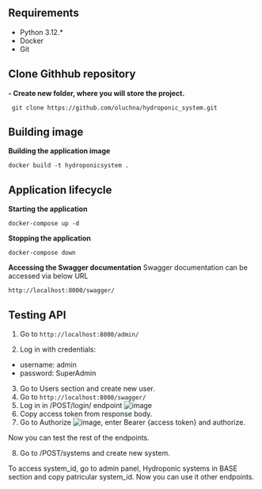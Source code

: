 ## Requirements

- Python 3.12.*
- Docker
- Git

## Clone Githhub repository
**- Create new folder, where you will store the project.**

	 git clone https://github.com/oluchna/hydroponic_system.git

## Building image
**Building the application image**

    docker build -t hydroponicsystem .
    
## Application lifecycle
**Starting the application**

    docker-compose up -d
    
**Stopping the application**

    docker-compose down
**Accessing the Swagger documentation**
Swagger documentation can be accessed via below URL

	http://localhost:8000/swagger/

## Testing API
1. Go to ```http://localhost:8000/admin/```

2. Log in with credentials:
- username: admin
- password: SuperAdmin

3. Go to Users section and create new user. 
4. Go to ```http://localhost:8000/swagger/```
5. Log in in /POST/login/ endpoint
![image](https://github.com/user-attachments/assets/4331971b-f7db-48f6-9295-7d8f52fdfb52)
6. Copy access token from response body.
7. Go to Authorize
   ![image](https://github.com/user-attachments/assets/fd1da474-946e-401c-9b40-e831f9bab417),
   enter Bearer {access token} and authorize.

Now you can test the rest of the endpoints. 

8. Go to /POST/systems and create new system.

To access system_id, go to admin panel, Hydroponic systems in BASE section and copy patricular system_id. Now you can use it other endpoints.

